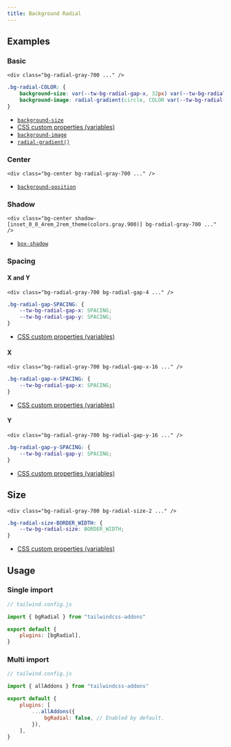 ```yaml
---
title: Background Radial
---
```


<script>
    import Preview from "$lib/components/Preview.svelte"
</script>

## Examples

### Basic

<Preview useGrid={false}>
    <div class="h-32 bg-radial-gray-700"></div>
</Preview>

<!-- prettier-ignore -->
```svelte /bg-radial-gray-700/
<div class="bg-radial-gray-700 ..." />
```

<!-- prettier-ignore -->
```css
.bg-radial-COLOR: {
    background-size: var(--tw-bg-radial-gap-x, 32px) var(--tw-bg-radial-gap-y, 32px);
    background-image: radial-gradient(circle, COLOR var(--tw-bg-radial-size, 1px), transparent 0px);
}
```

- [`background-size`](https://developer.mozilla.org/en-US/docs/Web/CSS/background-size)
- [CSS custom properties (variables)](https://developer.mozilla.org/en-US/docs/Web/CSS/Using_CSS_custom_properties)
- [`background-image`](https://developer.mozilla.org/en-US/docs/Web/CSS/background-image)
- [`radial-gradient()`](https://developer.mozilla.org/en-US/docs/Web/CSS/gradient/radial-gradient)

### Center

<Preview useGrid={false}>
    <div class="h-32 bg-radial-gray-700 bg-center"></div>
</Preview>

<!-- prettier-ignore -->
```svelte /bg-center/
<div class="bg-center bg-radial-gray-700 ..." />
```

- [`background-position`](https://developer.mozilla.org/en-US/docs/Web/CSS/background-position)

### Shadow

<Preview useGrid={false}>
    <div class="h-32 bg-radial-gray-700 bg-center shadow-[inset_0_0_4rem_2rem_theme(colors.gray.900)]"></div>
</Preview>

<!-- prettier-ignore -->
```svelte /shadow-[inset_0_0_4rem_2rem_theme(colors.gray.900)]/
<div class="bg-center shadow-[inset_0_0_4rem_2rem_theme(colors.gray.900)] bg-radial-gray-700 ..." />
```

- [`box-shadow`](https://developer.mozilla.org/en-US/docs/Web/CSS/box-shadow)

### Spacing

#### X and Y

<Preview useGrid={false}>
    <div class="h-32 bg-radial-gray-700 bg-radial-gap-4"></div>
</Preview>

<!-- prettier-ignore -->
```svelte /bg-radial-gap-4/
<div class="bg-radial-gray-700 bg-radial-gap-4 ..." />
```

```css
.bg-radial-gap-SPACING: {
    --tw-bg-radial-gap-x: SPACING;
    --tw-bg-radial-gap-y: SPACING;
}
```

- [CSS custom properties (variables)](https://developer.mozilla.org/en-US/docs/Web/CSS/Using_CSS_custom_properties)

#### X

<Preview useGrid={false}>
    <div class="h-32 bg-radial-gray-700 bg-radial-gap-x-16"></div>
</Preview>

<!-- prettier-ignore -->
```svelte /bg-radial-gap-x-16/
<div class="bg-radial-gray-700 bg-radial-gap-x-16 ..." />
```

```css
.bg-radial-gap-x-SPACING: {
    --tw-bg-radial-gap-x: SPACING;
}
```

- [CSS custom properties (variables)](https://developer.mozilla.org/en-US/docs/Web/CSS/Using_CSS_custom_properties)

#### Y

<Preview useGrid={false}>
    <div class="h-32 bg-radial-gray-700 bg-radial-gap-y-16"></div>
</Preview>

<!-- prettier-ignore -->
```svelte /bg-radial-gap-y-16/
<div class="bg-radial-gray-700 bg-radial-gap-y-16 ..." />
```

```css
.bg-radial-gap-y-SPACING: {
    --tw-bg-radial-gap-y: SPACING;
}
```

- [CSS custom properties (variables)](https://developer.mozilla.org/en-US/docs/Web/CSS/Using_CSS_custom_properties)

## Size

<Preview useGrid={false}>
    <div class="h-32 bg-radial-gray-700 bg-radial-size-2"></div>
</Preview>

<!-- prettier-ignore -->
```svelte /bg-radial-size-2/
<div class="bg-radial-gray-700 bg-radial-size-2 ..." />
```

```css
.bg-radial-size-BORDER_WIDTH: {
    --tw-bg-radial-size: BORDER_WIDTH;
}
```

- [CSS custom properties (variables)](https://developer.mozilla.org/en-US/docs/Web/CSS/Using_CSS_custom_properties)

## Usage

### Single import

```js
// tailwind.config.js

import { bgRadial } from "tailwindcss-addons"

export default {
    plugins: [bgRadial],
}
```

### Multi import

```js
// tailwind.config.js

import { allAddons } from "tailwindcss-addons"

export default {
    plugins: [
        ...allAddons({
            bgRadial: false, // Enabled by default.
        }),
    ],
}
```
